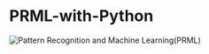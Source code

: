 # PRML-with-Python
![Pattern Recognition and Machine Learning(PRML)](https://www.microsoft.com/en-us/research/publication/pattern-recognition-machine-learning/)
